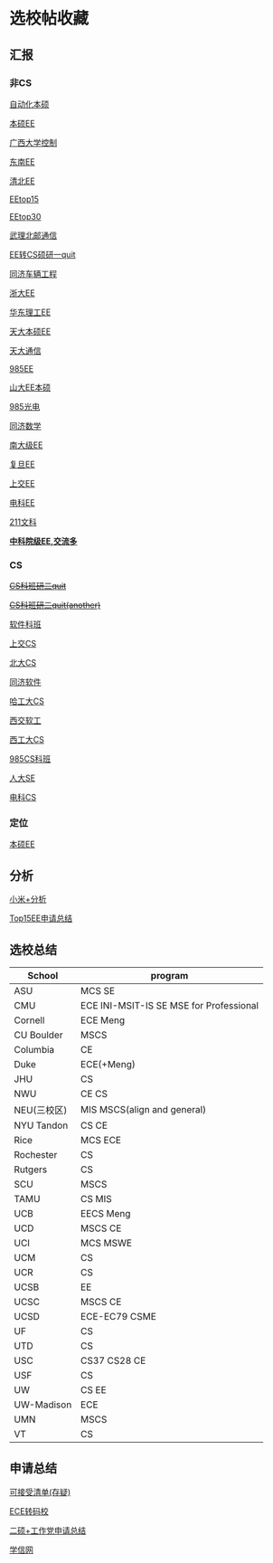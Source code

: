 # 选校帖收藏

## 汇报
### 非CS
[自动化本硕](https://www.1point3acres.com/bbs/thread-611224-1-1.html)

[本硕EE](https://www.1point3acres.com/bbs/thread-634428-1-1.html)

[广西大学控制](https://www.1point3acres.com/bbs/thread-572711-1-1.html)

[东南EE](https://www.1point3acres.com/bbs/thread-605145-1-1.html)

[清北EE](https://www.1point3acres.com/bbs/thread-492062-1-1.html)

[EEtop15](https://www.1point3acres.com/bbs/thread-585211-1-1.html)

[EEtop30](https://www.1point3acres.com/bbs/thread-611726-1-1.html)

[武理北邮通信](https://www.1point3acres.com/bbs/thread-615288-1-1.html)

[EE转CS硕研一quit](https://www.1point3acres.com/bbs/thread-519021-1-1.html)

[同济车辆工程](https://www.1point3acres.com/bbs/home.php?mod=space&uid=479362&do=thread&type=thread&view=me&from=space)

[浙大EE](https://www.1point3acres.com/bbs/thread-437536-1-1.html)

[华东理工EE](https://www.1point3acres.com/bbs/forum.php?mod=viewthread&tid=573614&page=1#pid8979536)

[天大本硕EE](https://www.1point3acres.com/bbs/thread-306765-1-1.html)

[天大通信](https://www.1point3acres.com/bbs/thread-352564-1-1.html)

[985EE](https://www.1point3acres.com/bbs/thread-352564-1-1.html)

[山大EE本硕](https://www.1point3acres.com/bbs/thread-581480-1-1.html)

[985光电](https://www.1point3acres.com/bbs/thread-608971-1-1.html)

[同济数学](https://www.1point3acres.com/bbs/home.php?mod=space&uid=267239&do=thread&type=thread&view=me&from=space)

[南大级EE](https://www.1point3acres.com/bbs/thread-367994-1-1.html)

[复旦EE](https://www.1point3acres.com/bbs/thread-456448-1-1.html)

[上交EE](https://www.1point3acres.com/bbs/thread-499961-1-1.html)

[电科EE](https://www.1point3acres.com/bbs/thread-450430-1-1.html)

[211文科](https://www.1point3acres.com/bbs/thread-716232-1-1.html)

**[中科院级EE,交流多](https://www.1point3acres.com/bbs/thread-498766-1-1.html)**

### CS
~~[CS科班研二quit](https://www.1point3acres.com/bbs/thread-531509-1-1.html)~~

~~[CS科班研二quit(another)](https://www.1point3acres.com/bbs/home.php?mod=space&uid=371295&do=thread&type=thread&view=me&from=space)~~

[软件科班](https://www.1point3acres.com/bbs/thread-452365-1-1.html)

[上交CS](https://www.1point3acres.com/bbs/thread-817663-1-1.html)

[北大CS](https://www.1point3acres.com/bbs/home.php?mod=space&uid=416514&do=thread&type=thread&view=me&from=space)

[同济软件](https://www.1point3acres.com/bbs/thread-188372-1-1.html)

[哈工大CS](https://www.1point3acres.com/bbs/thread-428211-1-1.html)

[西交软工](https://www.1point3acres.com/bbs/thread-817034-1-1.html)

[西工大CS](https://www.1point3acres.com/bbs/thread-538584-1-1.html)

[985CS科班](https://www.1point3acres.com/bbs/thread-369430-1-1.html)

[人大SE](https://www.1point3acres.com/bbs/thread-541629-1-1.html)

[电科CS](https://www.1point3acres.com/bbs/forum.php?mod=viewthread&tid=552807)

### 定位

[本硕EE](https://www.1point3acres.com/bbs/thread-445880-1-1.html)

## 分析

[小米+分析](https://www.1point3acres.com/bbs/forum.php?mod=viewthread&tid=500718&page=1#pid6119501)

[Top15EE申请总结](https://www.1point3acres.com/bbs/thread-425524-1-1.html)

## 选校总结

|School  |program  |
|--|--|
|ASU | MCS SE|
|CMU | ECE INI-MSIT-IS SE 	MSE for Professional|
|Cornell|ECE Meng|
|CU Boulder|MSCS|
|Columbia|CE|
|Duke  | ECE(+Meng) |
|JHU  | CS |
|NWU  | CE CS|
|NEU(三校区)  | MIS MSCS(align and general)|
|NYU Tandon|CS CE|
|Rice  | MCS ECE|
|Rochester|CS|
|Rutgers|CS|
|SCU|MSCS|
|TAMU  | CS MIS|
|UCB  |EECS Meng  |
|UCD  |MSCS CE|
|UCI  |MCS MSWE  |
|UCM|CS|
|UCR |CS|
|UCSB|EE|
|UCSC|MSCS CE|
|UCSD|ECE-EC79 CSME|
|UF|CS|
|UTD  | CS |
|USC  | CS37 CS28 CE|
|USF|CS|
|UW|CS EE|
|UW-Madison|ECE|
|UMN  | MSCS|
|VT  | CS|





## 申请总结

[可接受清单(存疑)](https://www.1point3acres.com/bbs/thread-395931-1-1.html)

[ECE转码校](https://www.1point3acres.com/bbs/thread-582240-1-1.html)

[二硕+工作党申请总结](https://www.1point3acres.com/bbs/thread-610671-1-1.html)

[学信网](https://www.1point3acres.com/bbs/thread-651776-1-1.html)